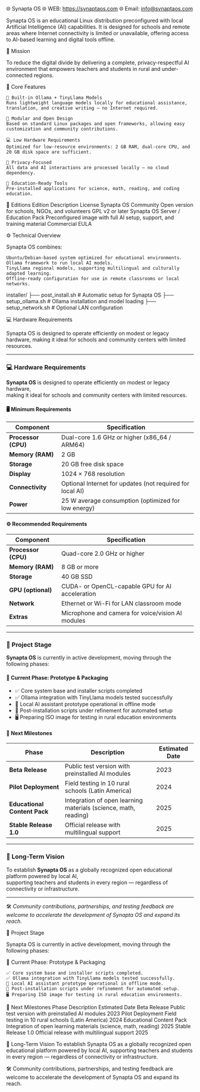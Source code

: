 🌐 Synapta OS
🌐 WEB: https://synaptaos.com
🌐 Email: info@synaptaos.com

Synapta OS is an educational Linux distribution preconfigured with local Artificial Intelligence (AI) capabilities.
It is designed for schools and remote areas where Internet connectivity is limited or unavailable, offering access to AI-based learning and digital tools offline.

🎯 Mission

To reduce the digital divide by delivering a complete, privacy-respectful AI environment that empowers teachers and students in rural and under-connected regions.

🧠 Core Features

    🦙 Built-in Ollama + TinyLlama Models
    Runs lightweight language models locally for educational assistance, translation, and creative writing — no Internet required.

    🧩 Modular and Open Design
    Based on standard Linux packages and open frameworks, allowing easy customization and community contributions.

    💻 Low Hardware Requirements
    Optimized for low-resource environments: 2 GB RAM, dual-core CPU, and 20 GB disk space are sufficient.

    🔐 Privacy-Focused
    All data and AI interactions are processed locally — no cloud dependency.

    🏫 Education-Ready Tools
    Pre-installed applications for science, math, reading, and coding education.

🧩 Editions
Edition 	Description 	License
Synapta OS Community 	Open version for schools, NGOs, and volunteers 	GPL v2 or later
Synapta OS Server / Education Pack 	Preconfigured image with full AI setup, support, and training material 	Commercial EULA

⚙️ Technical Overview

Synapta OS combines:

    Ubuntu/Debian-based system optimized for educational environments.
    Ollama framework to run local AI models.
    TinyLlama regional models, supporting multilingual and culturally adapted learning.
    Offline-ready configuration for use in remote classrooms or local networks.

installer/ ├── post_install.sh # Automatic setup for Synapta OS ├── setup_ollama.sh # Ollama installation and model loading ├── setup_network.sh # Optional LAN configuration

💻 Hardware Requirements

Synapta OS is designed to operate efficiently on modest or legacy hardware,
making it ideal for schools and community centers with limited resources.


---

### 💻 Hardware Requirements

**Synapta OS** is designed to operate efficiently on modest or legacy hardware,  
making it ideal for schools and community centers with limited resources.

#### 🖥️ Minimum Requirements

| Component | Specification |
|------------|----------------|
| **Processor (CPU)** | Dual-core 1.6 GHz or higher (x86_64 / ARM64) |
| **Memory (RAM)** | 2 GB |
| **Storage** | 20 GB free disk space |
| **Display** | 1024 × 768 resolution |
| **Connectivity** | Optional Internet for updates (not required for local AI) |
| **Power** | 25 W average consumption (optimized for low energy) |

#### ⚙️ Recommended Requirements

| Component | Specification |
|------------|----------------|
| **Processor (CPU)** | Quad-core 2.0 GHz or higher |
| **Memory (RAM)** | 8 GB or more |
| **Storage** | 40 GB SSD |
| **GPU (optional)** | CUDA- or OpenCL-capable GPU for AI acceleration |
| **Network** | Ethernet or Wi-Fi for LAN classroom mode |
| **Extras** | Microphone and camera for voice/vision AI modules |

---

### 🚀 Project Stage

**Synapta OS** is currently in active development, moving through the following phases:

#### 🧩 Current Phase: Prototype & Packaging
- ✅ Core system base and installer scripts completed  
- ✅ Ollama integration with TinyLlama models tested successfully  
- 🧠 Local AI assistant prototype operational in offline mode  
- 🧰 Post-installation scripts under refinement for automated setup  
- 🖥️ Preparing ISO image for testing in rural education environments  

#### 📅 Next Milestones

| Phase | Description | Estimated Date |
|--------|-------------|----------------|
| **Beta Release** | Public test version with preinstalled AI modules | 2023 |
| **Pilot Deployment** | Field testing in 10 rural schools (Latin America) | 2024 |
| **Educational Content Pack** | Integration of open learning materials (science, math, reading) | 2025 |
| **Stable Release 1.0** | Official release with multilingual support | 2025 |

---

### 🧭 Long-Term Vision

To establish **Synapta OS** as a globally recognized open educational platform powered by local AI,  
supporting teachers and students in every region — regardless of connectivity or infrastructure.

---

🛠️ *Community contributions, partnerships, and testing feedback are welcome to accelerate the development of Synapta OS and expand its reach.*


🚀 Project Stage

Synapta OS is currently in active development, moving through the following phases:

🧩 Current Phase: Prototype & Packaging

    ✅ Core system base and installer scripts completed.
    ✅ Ollama integration with TinyLlama models tested successfully.
    🧠 Local AI assistant prototype operational in offline mode.
    🧰 Post-installation scripts under refinement for automated setup.
    🖥️ Preparing ISO image for testing in rural education environments.

📅 Next Milestones
Phase 	Description 	Estimated Date
Beta Release 	Public test version with preinstalled AI modules 	2023
Pilot Deployment 	Field testing in 10 rural schools (Latin America) 	2024
Educational Content Pack 	Integration of open learning materials (science, math, reading) 	2025
Stable Release 1.0 	Official release with multilingual support 	2025

🧭 Long-Term Vision To establish Synapta OS as a globally recognized open educational platform powered by local AI,
supporting teachers and students in every region — regardless of connectivity or infrastructure.

🛠️ Community contributions, partnerships, and testing feedback are welcome
to accelerate the development of Synapta OS and expand its reach.
